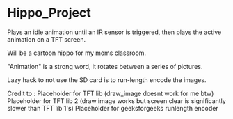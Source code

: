 # Hippo_Project

Plays an idle animation until an IR sensor is triggered, then plays the active animation on a TFT screen.

Will be a cartoon hippo for my moms classroom.

"Animation" is a strong word, it rotates between a series of pictures.

Lazy hack to not use the SD card is to run-length encode the images.

Credit to :
Placeholder for TFT lib (draw_image doesnt work for me btw)
Placeholder for TFT lib 2 (draw image works but screen clear is significantly slower than TFT lib 1's)
Placeholder for geeksforgeeks runlength encoder